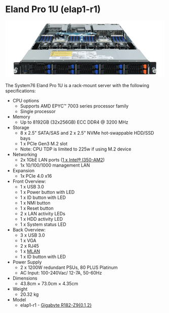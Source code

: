 # Eland Pro 1U (elap1-r1)

![Eland Pro 1U](./img/elap1-r1-frontports.webp)

The System76 Eland Pro 1U is a rack-mount server with the following specifications:

- CPU options
  - Supports AMD EPYC™ 7003 series processor family
  - Single processor
- Memory
  - Up to 8192GB (32x256GB) ECC DDR4 @ 3200 MHz
- Storage
  - 8 x 2.5" SATA/SAS and 2 x 2.5" NVMe hot-swappable HDD/SSD bays
  - 1 x PCIe Gen3 M.2 slot
  - Note: CPU TDP is limited to 225w if using M.2 device
- Networking
  - 2x 1GbE LAN ports ([1 x Intel® I350-AM2](https://ark.intel.com/content/www/us/en/ark/products/52968/intel-ethernet-controller-i350am2.html))
  - 1x 10/100/1000 management LAN
- Expansion
  - 1x PCIe 4.0 x16
- Front Overview:
  - 1 x USB 3.0
  - 1 x Power button with LED
  - 1 x ID button with LED
  - 1 x NMI button
  - 1 x Reset button
  - 2 x LAN activity LEDs
  - 1 x HDD activity LED
  - 1 x System status LED
- Back Overview:
  - 3 x USB 3.0
  - 1 x VGA
  - 2 x RJ45
  - 1 x [MLAN](./elap1-r1_manual.pdf#page=143)
  - 1 x ID button with LED
- Power Supply
  - 2 x 1200W redundant PSUs, 80 PLUS Platinum
  - AC Input: 100-240Vac/ 12-7A, 50-60Hz
- Dimensions
  - 43.8cm × 73.0cm × 4.35cm
- Weight
  - 20.32 kg
- Model
  - elap1-r1 - [Gigabyte R182-Z9{0,1,2}](./elap1-r1_manual.pdf)
